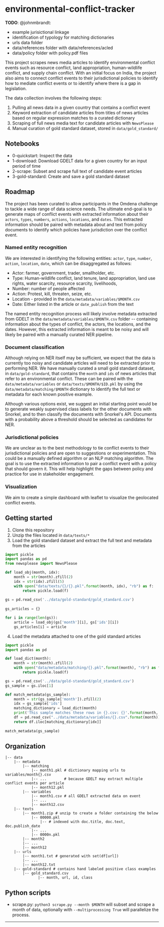 environmental-conflict-tracker
==============================

**TODO**: @johnmbrandt: 
*  example jurisictional linkage
*  identification of typology for matching dictionaries
*  urls data folder
*  data/references folder with data/references/acled
*  data/policy folder with policy.pdf files

This project scrapes news media articles to identify environmental conflict events such as resource conflict, land appropriation, human-wildlife conflict, and supply chain conflict. With an initial focus on India, the project also aims to connect conflict events to their jurisdictional policies to identify how to mediate conflict events or to identify where there is a gap in legislation.

The data collection involves the following steps:

1.  Pulling all news data in a given country that contains a conflict event
2.  Keyword extraction of candidate articles from titles of news articles based on regular expression matches to a curated dictionary
3.  Scraping of full news media text for candidate articles with `NewsPlease`
4.  Manual curation of gold standard dataset, stored in `data/gold_standard/`

## Notebooks

*  0-quickstart: Inspect the data
*  1-download: Download GDELT data for a given country for an input period of time
*  2-scrape: Subset and scrape full text of candidate event articles
*  3-gold-standard: Create and save a gold standard dataset

## Roadmap

The project has been curated to allow participants in the Omdena challenge to tackle a wide range of data science needs. The ultimate end-goal is to generate maps of conflict events with extracted information about their `actors`, `types`, `numbers`, `actions`, `locations`, and `dates`. This extracted information should be paired with metadata about and text from policy documents to identify which policies have jurisdiction over the conflict event.

### Named entity recognition

We are interested in identifying the following entities: `actor`, `type`, `number`, `action`, `location`, `date`, which can be disaggregated as follows:

*  Actor: farmer, government, trader, smallholder, etc.
*  Type: Human-wildlife conflict, land tenure, land appropriation, land use rights, water scarcity, resource scarcity, livelihoods, 
*  Number: number of people affected
*  Action: Protest, kill, threaten, seize, etc.
*  Location - provided in the `data/metadata/variables/$MONTH.csv`
*  Date: Either listed in the article or `date_publish` from the text

The named entity recognition process will likely involve metadata extracted from GDELT in the `data/metadata/variables/$MONTH.csv` folder -- containing information about the types of conflict, the actors, the locations, and the dates. However, this extracted information is meant to be noisy and will likely be paired with a manually curated NER pipeline.

### Document classification

Although relying on NER itself may be sufficient, we expect that the data is currently too noisy and candidate articles will need to be extracted prior to performing NER. We have manually curated a small gold standard dataset, in `data/gold-standard`, that contains the `month` and `ids` of news articles that refer to an environmental conflict. These can be paired with the `data/metadata/variables` or `data/texts/$MONTH/$ID.pkl` by using the `data/metadata/matching/$MONTH` dictionary to identify the full text or metadata for each known positive example.

Although various options exist, we suggest an initial starting point would be to generate weakly supervised class labels for the other documents with Snorkel, and to then classify the documents with Snorkel's API. Documents with a probability above a threshold should be selected as candidates for NER.

### Jurisdictional policies

We are unclear as to the best methodology to tie conflict events to their jurisdictional policies and are open to suggestions or experimentation. This could be a manually defined algorithm or an NLP matching algorithm. The goal is to use the extracted information to pair a conflict event with a policy that should govern it. This will help highlight the gaps between policy and practice for use in stakeholder engagement.

### Visualization

We aim to create a simple dashboard with leaflet to visualize the geolocated conflict events.

## Getting started

1. Clone this repository
2. Unzip the files located in `data/texts/*`
3. Load the gold standard dataset and extract the full text and metadata from the articles

```python
import pickle
import pandas as pd
from newsplease import NewsPlease

def load_obj(month, idx):
    month = str(month).zfill(2)
    idx = str(idx).zfill(5)
    with open("data/texts/{}/{}.pkl".format(month, idx), "rb") as f:
        return pickle.load(f)
        
gs = pd.read_csv('../data/gold-standard/gold_standard.csv')
    
gs_articles = {}

for i in range(len(gs)):
    article = load_obj(gs['month'][i], gs['ids'][i])
    gs_articles[i] = article
```

4. Load the metadata attached to one of the gold standard articles

```python
import pickle
import pandas as pd

def load_dict(month):
    month = str(month).zfill(2)
    with open("data/metadata/matching/{}.pkl".format(month), "rb") as f:
        return pickle.load(f)

gs = pd.read_csv('../data/gold-standard/gold_standard.csv')
gs_sample = gs.iloc[1]

def match_metadata(gs_sample):
    month = str(gs_sample['month']).zfill(2)
    idx = gs_sample['ids']
    matching_dictionary = load_dict(month)
    print('This sample matches these rows in {}.csv: {}'.format(month, matching_dictionary[idx]))
    df = pd.read_csv("../data/metadata/variables/{}.csv".format(month))
    return df.iloc[matching_dictionary[idx]]
    
match_metadata(gs_sample)
```

## Organization

    |-- data
        |-- metadata
            |-- matching
                |-- month1.pkl # dictionary mapping urls to variables/month{}.csv
                |-- ...        # because GDELT may extract multiple conflict events per article
                |-- month12.pkl
            |-- variables
                |-- month1.csv # all GDELT extracted data on event
                |-- ...
                |-- month12.csv
        |-- texts
            |-- month1.zip # unzip to create a folder containing the below
                |-- 00000.pkl
                    |-- # indexed with doc.title, doc.text, doc.publish_date
                |-- ...
                |-- 0000n.pkl
            |-- month2
            |-- ...
            |-- month12
        |-- urls
            |-- month1.txt # generated with set(df[url])
            |-- ...
            |-- month12.txt
        |-- gold-standard # contains hand labeled positive class examples
            |-- gold_standard.csv
                   |-- month, url, id, class

## Python scripts

*  scrape.py: `python3 scrape.py --month $MONTH` will subset and scrape a month of data, optionally with `--multiprocessing True` will parallelize the process.
--------
